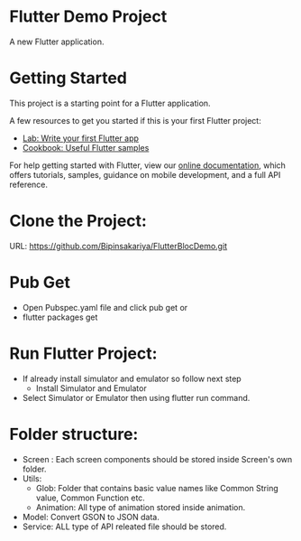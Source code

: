 # Flutter Demo Project

A new Flutter application.

# Getting Started

This project is a starting point for a Flutter application.

A few resources to get you started if this is your first Flutter project:

- [Lab: Write your first Flutter app](https://flutter.dev/docs/get-started/codelab)
- [Cookbook: Useful Flutter samples](https://flutter.dev/docs/cookbook)

For help getting started with Flutter, view our
[online documentation](https://flutter.dev/docs), which offers tutorials,
samples, guidance on mobile development, and a full API reference.


# Clone the Project:
URL: https://github.com/Bipinsakariya/FlutterBlocDemo.git

# Pub Get
- Open Pubspec.yaml file and click pub get
or
- flutter packages get

# Run Flutter Project:
- If already install simulator and emulator so follow next step 
    - Install Simulator and Emulator
- Select Simulator or Emulator then using flutter run command.

# Folder structure:
- Screen : Each screen components should be stored inside Screen's own folder.
- Utils:
    - Glob: Folder that contains basic value names like Common String value, Common Function etc.
    - Animation: All type of animation stored inside animation.
- Model: Convert GSON to JSON data.
- Service: ALL type of API releated file should be stored.





